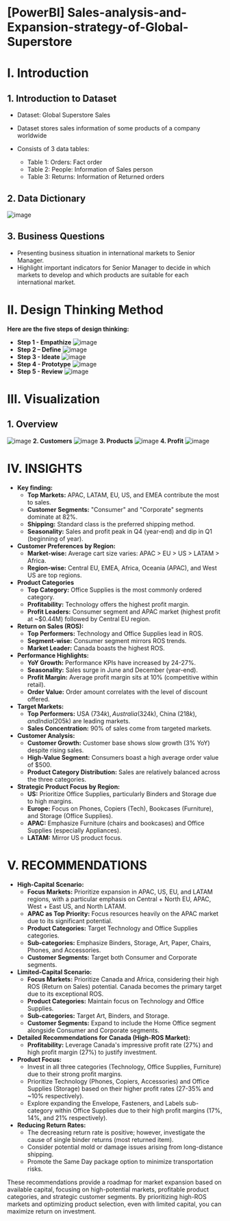 # [PowerBI] Sales-analysis-and-Expansion-strategy-of-Global-Superstore
# I. Introduction
## 1. Introduction to Dataset

- Dataset: Global Superstore Sales

- Dataset stores sales information of some products of a company worldwide

- Consists of 3 data tables:
  - Table 1: Orders: Fact order
  - Table 2: People: Information of Sales person
  - Table 3: Returns: Information of Returned orders
## 2. Data Dictionary
![image](https://github.com/lekhuong0196/Sales-analysis-and-Expansion-strategy-of-Global-Superstore/assets/138196501/872543ad-9266-4d80-a05f-86d897c28178)
## 3. Business Questions
- Presenting business situation in international markets to Senior Manager.
- Highlight important indicators for Senior Manager to decide in which markets to develop and which products are suitable for each international market.
# II. Design Thinking Method
**Here are the five steps of design thinking:**
- **Step 1 - Empathize**
![image](https://github.com/lekhuong0196/Sales-analysis-and-Expansion-strategy-of-Global-Superstore/assets/138196501/c22aeab7-d6f5-431c-84a3-4e4972ed2970)
- **Step 2 – Define**
![image](https://github.com/lekhuong0196/Sales-analysis-and-Expansion-strategy-of-Global-Superstore/assets/138196501/0a9367d2-e192-4a1d-85e3-47ddc142cdf6)
- **Step 3 - Ideate**
![image](https://github.com/lekhuong0196/Sales-analysis-and-Expansion-strategy-of-Global-Superstore/assets/138196501/12469138-7cfc-4e24-8d04-7a56348f9634)
- **Step 4 - Prototype**
![image](https://github.com/lekhuong0196/Sales-analysis-and-Expansion-strategy-of-Global-Superstore/assets/138196501/8292e374-4ab9-4584-bf72-adee0e175245)
- **Step 5 - Review**
![image](https://github.com/lekhuong0196/Sales-analysis-and-Expansion-strategy-of-Global-Superstore/assets/138196501/bec66f94-cb28-4d24-9052-f6d48d5abc8e)
# III. Visualization
## 1.	Overview
![image](https://github.com/lekhuong0196/Sales-analysis-and-Expansion-strategy-of-Global-Superstore/assets/138196501/3d214405-6795-4e5c-b05f-8960bcdb66ba)
**2.	Customers**
![image](https://github.com/lekhuong0196/Sales-analysis-and-Expansion-strategy-of-Global-Superstore/assets/138196501/c4320374-6d2e-49e6-9755-360a4e7f53db)
**3.	Products**
![image](https://github.com/lekhuong0196/Sales-analysis-and-Expansion-strategy-of-Global-Superstore/assets/138196501/caa5234b-54d0-4ca4-bc6e-bc19fb8b2519)
**4.	Profit**
![image](https://github.com/lekhuong0196/Sales-analysis-and-Expansion-strategy-of-Global-Superstore/assets/138196501/8b0ada38-432a-4fa7-82d3-549367e7f0b1)
# IV. INSIGHTS
- **Key finding:**
  - **Top Markets:** APAC, LATAM, EU, US, and EMEA contribute the most to sales.
  - **Customer Segments:** "Consumer" and "Corporate" segments dominate at 82%.
  - **Shipping:** Standard class is the preferred shipping method.
  - **Seasonality:** Sales and profit peak in Q4 (year-end) and dip in Q1 (beginning of year).
- **Customer Preferences by Region:**
  - **Market-wise:** Average cart size varies: APAC > EU > US > LATAM > Africa.
  - **Region-wise:** Central EU, EMEA, Africa, Oceania (APAC), and West US are top regions.
- **Product Categories**
  - **Top Category:** Office Supplies is the most commonly ordered category.
  - **Profitability:** Technology offers the highest profit margin.
  - **Profit Leaders:** Consumer segment and APAC market (highest profit at ~$0.44M) followed by Central EU region.
- **Return on Sales (ROS):**
  - **Top Performers:** Technology and Office Supplies lead in ROS.
  - **Segment-wise:** Consumer segment mirrors ROS trends.
  - **Market Leader:** Canada boasts the highest ROS.
- **Performance Highlights:**
  - **YoY Growth:** Performance KPIs have increased by 24-27%.
  - **Seasonality:** Sales surge in June and December (year-end).
  - **Profit Margin:** Average profit margin sits at 10% (competitive within retail).
  - **Order Value:** Order amount correlates with the level of discount offered.
- **Target Markets:**
  - **Top Performers:** USA ($734k), Australia ($324k), China ($218k), and India ($205k) are leading markets.
  - **Sales Concentration:** 90% of sales come from targeted markets.
- **Customer Analysis:**
  - **Customer Growth:** Customer base shows slow growth (3% YoY) despite rising sales.
  - **High-Value Segment:** Consumers boast a high average order value of $500.
  - **Product Category Distribution:** Sales are relatively balanced across the three categories.
- **Strategic Product Focus by Region:**
  - **US:** Prioritize Office Supplies, particularly Binders and Storage due to high margins.
  - **Europe:** Focus on Phones, Copiers (Tech), Bookcases (Furniture), and Storage (Office Supplies).
  - **APAC:** Emphasize Furniture (chairs and bookcases) and Office Supplies (especially Appliances).
  - **LATAM:** Mirror US product focus.
# V. RECOMMENDATIONS
- **High-Capital Scenario:**
  - **Focus Markets:** Prioritize expansion in APAC, US, EU, and LATAM regions, with a particular emphasis on Central + North EU, APAC, West + East US, and North LATAM.
  - **APAC as Top Priority:** Focus resources heavily on the APAC market due to its significant potential.
  - **Product Categories:** Target Technology and Office Supplies categories.
  - **Sub-categories:** Emphasize Binders, Storage, Art, Paper, Chairs, Phones, and Accessories.
  - **Customer Segments:** Target both Consumer and Corporate segments.
- **Limited-Capital Scenario:**
  - **Focus Markets:** Prioritize Canada and Africa, considering their high ROS (Return on Sales) potential. Canada becomes the primary target due to its exceptional ROS.
  - **Product Categories:** Maintain focus on Technology and Office Supplies.
  - **Sub-categories:** Target Art, Binders, and Storage.
  - **Customer Segments:** Expand to include the Home Office segment alongside Consumer and Corporate segments.
- **Detailed Recommendations for Canada (High-ROS Market):**
  - **Profitability:** Leverage Canada's impressive profit rate (27%) and high profit margin (27%) to justify investment.
- **Product Focus:**
  - Invest in all three categories (Technology, Office Supplies, Furniture) due to their strong profit margins.
  - Prioritize Technology (Phones, Copiers, Accessories) and Office Supplies (Storage) based on their higher profit rates (27-35% and ~10% respectively).
  - Explore expanding the Envelope, Fasteners, and Labels sub-category within Office Supplies due to their high profit margins (17%, 14%, and 21% respectively).
- **Reducing Return Rates:**
  - The decreasing return rate is positive; however, investigate the cause of single binder returns (most returned item).
  - Consider potential mold or damage issues arising from long-distance shipping.
  - Promote the Same Day package option to minimize transportation risks.

These recommendations provide a roadmap for market expansion based on available capital, focusing on high-potential markets, profitable product categories, and strategic customer segments. By prioritizing high-ROS markets and optimizing product selection, even with limited capital, you can maximize return on investment.








